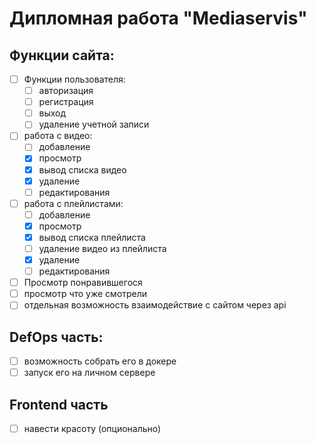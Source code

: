# Дипломная работа "Mediaservis"

## Функции сайта:

- [ ] Функции пользователя:
  - [ ] авторизация
  - [ ] регистрация
  - [ ] выход
  - [ ] удаление учетной записи
- [ ] работа с видео:
  - [ ] добавление
  - [x] просмотр
  - [x] вывод списка видео
  - [x] удаление
  - [ ] редактирования
- [ ] работа с плейлистами:
  - [ ] добавление
  - [x] просмотр
  - [x] вывод списка плейлиста
  - [ ] удаление видео из плейлиста
  - [x] удаление
  - [ ] редактирования
- [ ] Просмотр понравившегося
- [ ] просмотр что уже смотрели
- [ ] отдельная возможность взаимодействие с сайтом через api

## DefOps часть:

- [ ] возможность собрать его в докере
- [ ] запуск его на личном сервере

## Frontend часть

- [ ] навести красоту (опционально)
